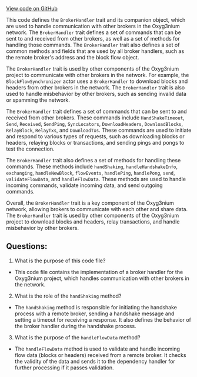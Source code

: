[View code on GitHub](https://github.com/alephium/alephium/flow/src/main/scala/org/alephium/flow/network/broker/BrokerHandler.scala)

This code defines the `BrokerHandler` trait and its companion object, which are used to handle communication with other brokers in the Oxyg3nium network. The `BrokerHandler` trait defines a set of commands that can be sent to and received from other brokers, as well as a set of methods for handling those commands. The `BrokerHandler` trait also defines a set of common methods and fields that are used by all broker handlers, such as the remote broker's address and the block flow object.

The `BrokerHandler` trait is used by other components of the Oxyg3nium project to communicate with other brokers in the network. For example, the `BlockFlowSynchronizer` actor uses a `BrokerHandler` to download blocks and headers from other brokers in the network. The `BrokerHandler` trait is also used to handle misbehavior by other brokers, such as sending invalid data or spamming the network.

The `BrokerHandler` trait defines a set of commands that can be sent to and received from other brokers. These commands include `HandShakeTimeout`, `Send`, `Received`, `SendPing`, `SyncLocators`, `DownloadHeaders`, `DownloadBlocks`, `RelayBlock`, `RelayTxs`, and `DownloadTxs`. These commands are used to initiate and respond to various types of requests, such as downloading blocks or headers, relaying blocks or transactions, and sending pings and pongs to test the connection.

The `BrokerHandler` trait also defines a set of methods for handling these commands. These methods include `handShaking`, `handleHandshakeInfo`, `exchanging`, `handleNewBlock`, `flowEvents`, `handlePing`, `handlePong`, `send`, `validateFlowData`, and `handleFlowData`. These methods are used to handle incoming commands, validate incoming data, and send outgoing commands.

Overall, the `BrokerHandler` trait is a key component of the Oxyg3nium network, allowing brokers to communicate with each other and share data. The `BrokerHandler` trait is used by other components of the Oxyg3nium project to download blocks and headers, relay transactions, and handle misbehavior by other brokers.
## Questions: 
 1. What is the purpose of this code file?
- This code file contains the implementation of a broker handler for the Oxyg3nium project, which handles communication with other brokers in the network.

2. What is the role of the `handShaking` method?
- The `handShaking` method is responsible for initiating the handshake process with a remote broker, sending a handshake message and setting a timeout for receiving a response. It also defines the behavior of the broker handler during the handshake process.

3. What is the purpose of the `handleFlowData` method?
- The `handleFlowData` method is used to validate and handle incoming flow data (blocks or headers) received from a remote broker. It checks the validity of the data and sends it to the dependency handler for further processing if it passes validation.